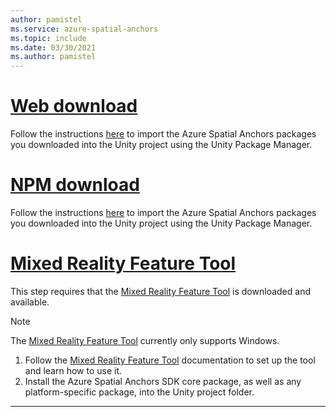 ```yaml
---
author: pamistel
ms.service: azure-spatial-anchors
ms.topic: include
ms.date: 03/30/2021
ms.author: pamistel
---
```



# [Web download](#tab/unity-package-web-ui)

Follow the instructions <a href="https://docs.unity3d.com/Manual/upm-ui-tarball.html" target="_blank">here</a> to import the Azure Spatial Anchors packages you downloaded into the Unity project using the Unity Package Manager.

# [NPM download](#tab/unity-package-npm)

Follow the instructions <a href="https://docs.unity3d.com/Manual/upm-ui-tarball.html" target="_blank">here</a> to import the Azure Spatial Anchors packages you downloaded into the Unity project using the Unity Package Manager.

# [Mixed Reality Feature Tool](#tab/unity-package-mixed-reality-feature-tool)

This step requires that the <a href="/windows/mixed-reality/develop/unity/welcome-to-mr-feature-tool" target="_blank">Mixed Reality Feature Tool</a> is downloaded and available.

> [!NOTE]
> The <a href="/windows/mixed-reality/develop/unity/welcome-to-mr-feature-tool" target="_blank">Mixed Reality Feature Tool</a> currently only supports Windows.

1. Follow the <a href="/windows/mixed-reality/develop/unity/welcome-to-mr-feature-tool" target="_blank">Mixed Reality Feature Tool</a> documentation to set up the tool and learn how to use it.
2. Install the Azure Spatial Anchors SDK core package, as well as any platform-specific package, into the Unity project folder.

---
